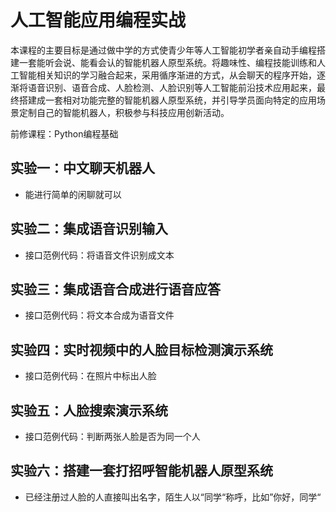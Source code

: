 # 人工智能应用编程实战

本课程的主要目标是通过做中学的方式使青少年等人工智能初学者亲自动手编程搭建一套能听会说、能看会认的智能机器人原型系统。将趣味性、编程技能训练和人工智能相关知识的学习融合起来，采用循序渐进的方式，从会聊天的程序开始，逐渐将语音识别、语音合成、人脸检测、人脸识别等人工智能前沿技术应用起来，最终搭建成一套相对功能完整的智能机器人原型系统，并引导学员面向特定的应用场景定制自己的智能机器人，积极参与科技应用创新活动。


前修课程：Python编程基础

## 实验一：中文聊天机器人

* 能进行简单的闲聊就可以

## 实验二：集成语音识别输入

* 接口范例代码：将语音文件识别成文本

## 实验三：集成语音合成进行语音应答

* 接口范例代码：将文本合成为语音文件

## 实验四：实时视频中的人脸目标检测演示系统

* 接口范例代码：在照片中标出人脸

## 实验五：人脸搜索演示系统

* 接口范例代码：判断两张人脸是否为同一个人

## 实验六：搭建一套打招呼智能机器人原型系统

* 已经注册过人脸的人直接叫出名字，陌生人以“同学“称呼，比如”你好，同学“
